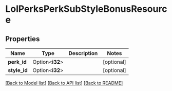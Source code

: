 # LolPerksPerkSubStyleBonusResource

## Properties

Name | Type | Description | Notes
------------ | ------------- | ------------- | -------------
**perk_id** | Option<**i32**> |  | [optional]
**style_id** | Option<**i32**> |  | [optional]

[[Back to Model list]](../README.md#documentation-for-models) [[Back to API list]](../README.md#documentation-for-api-endpoints) [[Back to README]](../README.md)


